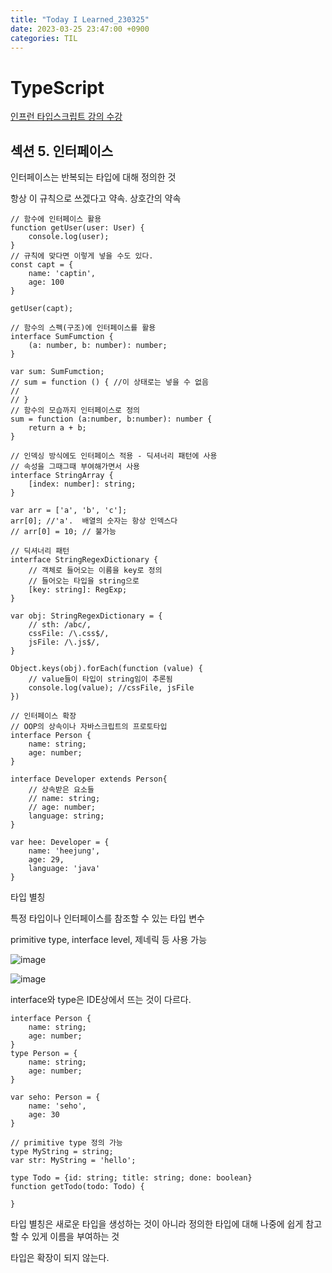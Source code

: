 ```yaml
---
title: "Today I Learned_230325"
date: 2023-03-25 23:47:00 +0900
categories: TIL
---
```


# TypeScript
[인프런 타입스크립트 강의 수강](https://www.inflearn.com/course/%ED%83%80%EC%9E%85%EC%8A%A4%ED%81%AC%EB%A6%BD%ED%8A%B8-%EC%9E%85%EB%AC%B8/dashboard)

## 섹션 5. 인터페이스

인터페이스는 반복되는 타입에 대해 정의한 것

항상 이 규칙으로 쓰겠다고 약속. 상호간의 약속

```tsx
// 함수에 인터페이스 활용
function getUser(user: User) {
    console.log(user);
}
// 규칙에 맞다면 이렇게 넣을 수도 있다.
const capt = {
    name: 'captin',
    age: 100
}

getUser(capt);

// 함수의 스펙(구조)에 인터페이스를 활용
interface SumFumction {
    (a: number, b: number): number;
}

var sum: SumFumction;
// sum = function () { //이 상태로는 넣을 수 없음
//
// }
// 함수의 모습까지 인터페이스로 정의
sum = function (a:number, b:number): number {
    return a + b;
}

// 인덱싱 방식에도 인터페이스 적용 - 딕셔너리 패턴에 사용
// 속성을 그때그때 부여해가면서 사용
interface StringArray {
    [index: number]: string;
}

var arr = ['a', 'b', 'c'];
arr[0]; //'a'.  배열의 숫자는 항상 인덱스다
// arr[0] = 10; // 불가능

// 딕셔너리 패턴
interface StringRegexDictionary {
    // 객체로 들어오는 이름을 key로 정의
    // 들어오는 타입을 string으로
    [key: string]: RegExp;
}

var obj: StringRegexDictionary = {
    // sth: /abc/,
    cssFile: /\.css$/,
    jsFile: /\.js$/,
}

Object.keys(obj).forEach(function (value) {
    // value들이 타입이 string임이 추론됨
    console.log(value); //cssFile, jsFile
})

// 인터페이스 확장
// OOP의 상속이나 자바스크립트의 프로토타입
interface Person {
    name: string;
    age: number;
}

interface Developer extends Person{
    // 상속받은 요소들
    // name: string;
    // age: number;
    language: string;
}

var hee: Developer = {
    name: 'heejung',
    age: 29,
    language: 'java'
}
```

타입 별칭

특정 타입이나 인터페이스를 참조할 수 있는 타입 변수

primitive type, interface level, 제네릭 등 사용 가능

![image](https://user-images.githubusercontent.com/13197487/227724670-6110a4df-e603-4216-8ec8-e9eb759f74a9.png)


![image](https://user-images.githubusercontent.com/13197487/227724685-2ea977f0-fdc7-4a4c-80fd-4143e34ebe3b.png)


interface와 type은 IDE상에서 뜨는 것이 다르다.

```tsx
interface Person {
    name: string;
    age: number;
}
type Person = {
    name: string;
    age: number;
}

var seho: Person = {
    name: 'seho',
    age: 30
}

// primitive type 정의 가능
type MyString = string;
var str: MyString = 'hello';

type Todo = {id: string; title: string; done: boolean}
function getTodo(todo: Todo) {

}
```

타입 별칭은 새로운 타입을 생성하는 것이 아니라 정의한 타입에 대해 나중에 쉽게 참고할 수 있게 이름을 부여하는 것

타입은 확장이 되지 않는다.
